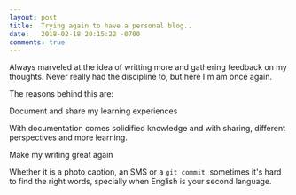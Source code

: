 ```yaml
---
layout: post
title:  Trying again to have a personal blog..
date:   2018-02-18 20:15:22 -0700
comments: true
---
```

<amp-img width="400" height="150" layout="responsive" alt="But I won't give up" src="https://media.giphy.com/media/3otPoD7ouISDYZJ0uk/giphy.gif"></amp-img>

Always marveled at the idea of writting more and gathering feedback on my thoughts. Never really had the discipline to, but here I'm am once again. 

The reasons behind this are:

>
 Document and share my learning experiences

With documentation comes solidified knowledge and with sharing, different perspectives and more learning.

> 
 Make my writing great again

Whether it is a photo caption, an SMS or a `git commit`, sometimes it's hard to find the right words, specially when English is your second language.

